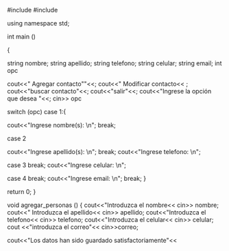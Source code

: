 #include <iostream>
#include <string>
 
using namespace std;
 
int main ()
 
{
 
string nombre;
string apellido;
string telefono;
string celular;
string email;
int opc
 
 
cout<<" Agregar contacto""<<;
cout<<" Modificar contacto<< ;
cout<<"buscar contacto"<<;
cout<<"salir"<<;
cout<<"Ingrese la opción que desea "<<;
cin>> opc
 
switch (opc)
case 1:{
 
cout<<"Ingrese nombre(s): \n";
break;
 
case 2
 
cout<<"Ingrese apellido(s): \n";
break;
cout<<"Ingrese telefono: \n";
 
case 3
break;
cout<<"Ingrese celular: \n";
 
case 4
break;
cout<<"Ingrese email: \n";
break;
}
 
return 0;
}
 
 
void agregar_personas () {
cout<<"Introduzca el nombre<<
cin>> nombre;
cout<<" Introduzca el apellido<<
cin>> apellido;
cout<<"Introduzca el telefono<<
cin>> telefono;
cout<<"Introduzca el celular<<
cin>> celular;
cout <<"introduzca el correo"<<
cin>>correo;
 
cout<<"Los datos han sido guardado satisfactoriamente"<<
